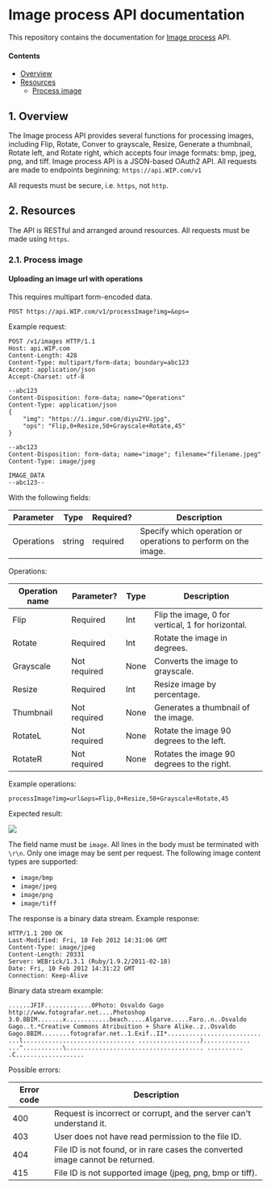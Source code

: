 # Image process API documentation

This repository contains the documentation for [Image process]() API.

#### Contents

- [Overview](#1-overview)
- [Resources](#2-resources)
  - [Process image](#21-process-image)

## 1. Overview

The Image process API provides several functions for processing images, including Flip, Rotate, Conver to grayscale, Resize, Generate a thumbnail, Rotate left, and Rotate right, which accepts four image formats: bmp, jpeg, png, and tiff. Image process API is a JSON-based OAuth2 API. All requests are made to endpoints beginning:
`https://api.WIP.com/v1`

All requests must be secure, i.e. `https`, not `http`.


## 2. Resources

The API is RESTful and arranged around resources. All requests must be made using `https`.

### 2.1. Process image

#### Uploading an image url with operations

This requires multipart form-encoded data.

```
POST https://api.WIP.com/v1/processImage?img=&ops=
```

Example request:

```
POST /v1/images HTTP/1.1
Host: api.WIP.com
Content-Length: 428
Content-Type: multipart/form-data; boundary=abc123
Accept: application/json
Accept-Charset: utf-8

--abc123
Content-Disposition: form-data; name="Operations"
Content-Type: application/json
{
    "img": "https://i.imgur.com/diyu2YU.jpg",
    "ops": "Flip,0+Resize,50+Grayscale+Rotate,45"
}

--abc123
Content-Disposition: form-data; name="image"; filename="filename.jpeg"
Content-Type: image/jpeg

IMAGE_DATA
--abc123--
```

With the following fields:

| Parameter       | Type         | Required?  | Description                                                    |
| -------------   |--------------|------------|----------------------------------------------------------------|
| Operations       | string       | required   | Specify which operation or operations to perform on the image. |

Operations:

| Operation name  | Parameter?   | Type       | Description                                          |
| -------------   |--------------|------------|------------------------------------------------------|
| Flip            | Required     | Int        | Flip the image, 0 for vertical, 1 for horizontal.    |
| Rotate          | Required     | Int        | Rotate the image in degrees.                         |
| Grayscale       | Not required | None       | Converts the image to grayscale.                     |
| Resize          | Required     | Int        | Resize image by percentage.                          |
| Thumbnail       | Not required | None       | Generates a thumbnail of the image.                  |
| RotateL         | Not required | None       | Rotate the image 90 degrees to the left.             |
| RotateR         | Not required | None       | Rotates the image 90 degrees to the right.           |

Example operations:

```
processImage?img=url&ops=Flip,0+Resize,50+Grayscale+Rotate,45
```

Expected result:

![](https://i.imgur.com/qy88frp.jpg)


The field name must be `image`. All lines in the body must be terminated with `\r\n`. Only one image may be sent per request. The following image content types are supported:

* `image/bmp`
* `image/jpeg`
* `image/png`
* `image/tiff`


The response is a binary data stream. Example response:
```
HTTP/1.1 200 OK 
Last-Modified: Fri, 10 Feb 2012 14:31:06 GMT
Content-Type: image/jpeg
Content-Length: 20331
Server: WEBrick/1.3.1 (Ruby/1.9.2/2011-02-18)
Date: Fri, 10 Feb 2012 14:31:22 GMT
Connection: Keep-Alive
```

Binary data stream example:
```
......JFIF.............0Photo: Osvaldo Gago
http://www.fotografar.net....Photoshop 3.0.8BIM.......x............beach.....Algarve.....Faro..n..Osvaldo Gago..t.*Creative Commons Atribuition + Share Alike..z..Osvaldo Gago.8BIM........fotografar.net..1.Exif..II*................................................................................................................................................................................................................................................................................................................................................................................................................................................................................................................................................................................................................................................................................................h..............................."...........................$...........,...........d....... ...l............................... .................).............
..."...........\...................................... .......... .C................... 
```

Possible errors:

| Error code | Description                                                                                        |
| -----------|----------------------------------------------------------------------------------------------------|
| 400        | Request is incorrect or corrupt, and the server can't understand it.                               |
| 403        | User does not have read permission to the file ID.                                                 |
| 404        | File ID is not found, or in rare cases the converted image cannot be returned.                     |
| 415        | File ID is not supported image (jpeg, png, bmp or tiff).                                           |